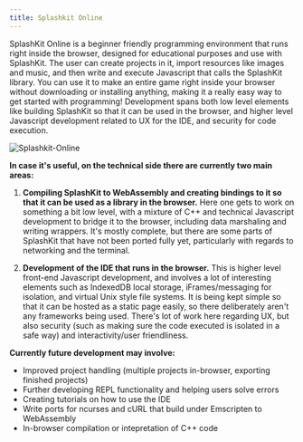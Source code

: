 ```yaml
---
title: Splashkit Online
---
```


SplashKit Online is a beginner friendly programming environment that runs right inside the browser,
designed for educational purposes and use with SplashKit. The user can create projects in it, import
resources like images and music, and then write and execute Javascript that calls the SplashKit
library. You can use it to make an entire game right inside your browser without downloading or
installing anything, making it a really easy way to get started with programming! Development spans
both low level elements like building SplashKit so that it can be used in the browser, and higher
level Javascript development related to UX for the IDE, and security for code execution.

![Splashkit-Online](/splashkit-online1.png)

**In case it's useful, on the technical side there are currently two main areas:**

1. **Compiling SplashKit to WebAssembly and creating bindings to it so that it can be used as a
   library in the browser.** Here one gets to work on something a bit low level, with a mixture of
   C++ and technical Javascript development to bridge it to the browser, including data marshaling
   and writing wrappers. It's mostly complete, but there are some parts of SplashKit that have not
   been ported fully yet, particularly with regards to networking and the terminal.

2. **Development of the IDE that runs in the browser.** This is higher level front-end Javascript
   development, and involves a lot of interesting elements such as IndexedDB local storage,
   iFrames/messaging for isolation, and virtual Unix style file systems. It is being kept simple so
   that it can be hosted as a static page easily, so there deliberately aren't any frameworks being
   used. There's lot of work here regarding UX, but also security (such as making sure the code
   executed is isolated in a safe way) and interactivity/user friendliness.

**Currently future development may involve:**

- Improved project handling (multiple projects in-browser, exporting finished projects)
- Further developing REPL functionality and helping users solve errors
- Creating tutorials on how to use the IDE
- Write ports for ncurses and cURL that build under Emscripten to WebAssembly
- In-browser compilation or intepretation of C++ code
